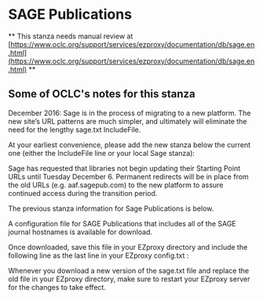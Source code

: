 # SAGE Publications
** This stanza needs manual review at [https://www.oclc.org/support/services/ezproxy/documentation/db/sage.en.html](https://www.oclc.org/support/services/ezproxy/documentation/db/sage.en.html) **

## Some of OCLC's notes for this stanza

December 2016: Sage is in the process of migrating to a new platform. The new site’s URL patterns are much simpler, and ultimately will eliminate the need for the lengthy sage.txt IncludeFile.

At your earliest convenience, please add the new stanza below the current one (either the IncludeFile line or your local Sage stanza):

Sage has requested that libraries not begin updating their Starting Point URLs until Tuesday December 6. Permanent redirects will be in place from the old URLs (e.g. aaf.sagepub.com) to the new platform to assure continued access during the transition period.

The previous stanza information for Sage Publications is below.

A configuration file for SAGE Publications that includes all of the SAGE journal hostnames is available for download. 
 

Once downloaded, save this file in your EZproxy directory and include the following line as the last line in your EZproxy config.txt :

Whenever you download a new version of the sage.txt file and replace the old file in your EZproxy directory, make sure to restart your EZproxy server for the changes to take effect.
 
